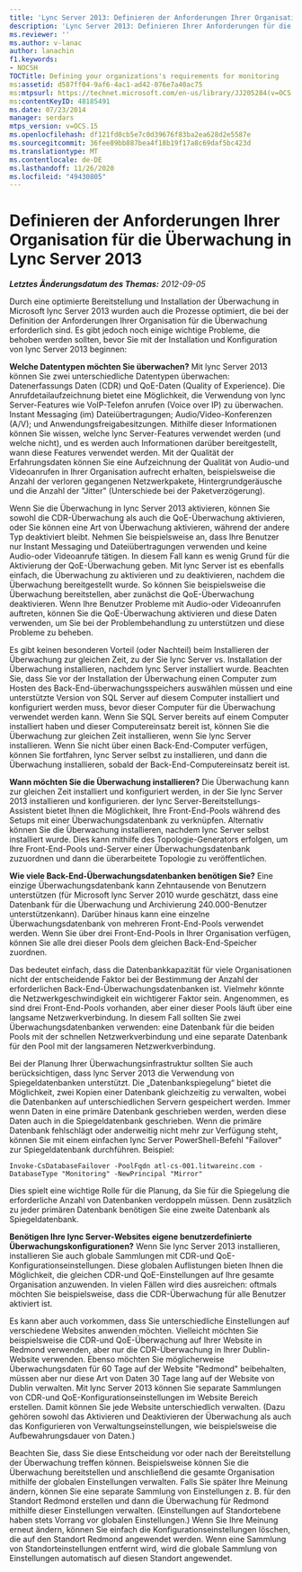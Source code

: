 ```yaml
---
title: 'Lync Server 2013: Definieren der Anforderungen Ihrer Organisation für die Überwachung'
description: 'Lync Server 2013: Definieren Ihrer Anforderungen für die Überwachung.'
ms.reviewer: ''
ms.author: v-lanac
author: lanachin
f1.keywords:
- NOCSH
TOCTitle: Defining your organizations's requirements for monitoring
ms:assetid: d587ff04-9af6-4ac1-ad42-076e7a40ac75
ms:mtpsurl: https://technet.microsoft.com/en-us/library/JJ205284(v=OCS.15)
ms:contentKeyID: 48185491
ms.date: 07/23/2014
manager: serdars
mtps_version: v=OCS.15
ms.openlocfilehash: df121fd0cb5e7c0d39676f83ba2ea628d2e5587e
ms.sourcegitcommit: 36fee89bb887bea4f18b19f17a8c69daf5bc423d
ms.translationtype: MT
ms.contentlocale: de-DE
ms.lasthandoff: 11/26/2020
ms.locfileid: "49430805"
---
```

# <a name="defining-your-requirements-for-monitoring-in-lync-server-2013"></a>Definieren der Anforderungen Ihrer Organisation für die Überwachung in Lync Server 2013

<div data-xmlns="http://www.w3.org/1999/xhtml">

<div class="topic" data-xmlns="http://www.w3.org/1999/xhtml" data-msxsl="urn:schemas-microsoft-com:xslt" data-cs="https://msdn.microsoft.com/">

<div data-asp="https://msdn2.microsoft.com/asp">



</div>

<div id="mainSection">

<div id="mainBody">

<span> </span>

_**Letztes Änderungsdatum des Themas:** 2012-09-05_

Durch eine optimierte Bereitstellung und Installation der Überwachung in Microsoft lync Server 2013 wurden auch die Prozesse optimiert, die bei der Definition der Anforderungen Ihrer Organisation für die Überwachung erforderlich sind. Es gibt jedoch noch einige wichtige Probleme, die behoben werden sollten, bevor Sie mit der Installation und Konfiguration von lync Server 2013 beginnen:

**Welche Datentypen möchten Sie überwachen?** Mit lync Server 2013 können Sie zwei unterschiedliche Datentypen überwachen: Datenerfassungs Daten (CDR) und QoE-Daten (Quality of Experience). Die Anrufdetailaufzeichnung bietet eine Möglichkeit, die Verwendung von lync Server-Features wie VoIP-Telefon anrufen (Voice over IP) zu überwachen. Instant Messaging (im) Dateiübertragungen; Audio/Video-Konferenzen (A/V); und Anwendungsfreigabesitzungen. Mithilfe dieser Informationen können Sie wissen, welche lync Server-Features verwendet werden (und welche nicht), und es werden auch Informationen darüber bereitgestellt, wann diese Features verwendet werden. Mit der Qualität der Erfahrungsdaten können Sie eine Aufzeichnung der Qualität von Audio-und Videoanrufen in Ihrer Organisation aufrecht erhalten, beispielsweise die Anzahl der verloren gegangenen Netzwerkpakete, Hintergrundgeräusche und die Anzahl der "Jitter" (Unterschiede bei der Paketverzögerung).

Wenn Sie die Überwachung in lync Server 2013 aktivieren, können Sie sowohl die CDR-Überwachung als auch die QoE-Überwachung aktivieren, oder Sie können eine Art von Überwachung aktivieren, während der andere Typ deaktiviert bleibt. Nehmen Sie beispielsweise an, dass Ihre Benutzer nur Instant Messaging und Dateiübertragungen verwenden und keine Audio-oder Videoanrufe tätigen. In diesem Fall kann es wenig Grund für die Aktivierung der QoE-Überwachung geben. Mit lync Server ist es ebenfalls einfach, die Überwachung zu aktivieren und zu deaktivieren, nachdem die Überwachung bereitgestellt wurde. So können Sie beispielsweise die Überwachung bereitstellen, aber zunächst die QoE-Überwachung deaktivieren. Wenn Ihre Benutzer Probleme mit Audio-oder Videoanrufen auftreten, können Sie die QoE-Überwachung aktivieren und diese Daten verwenden, um Sie bei der Problembehandlung zu unterstützen und diese Probleme zu beheben.

Es gibt keinen besonderen Vorteil (oder Nachteil) beim Installieren der Überwachung zur gleichen Zeit, zu der Sie lync Server vs. Installation der Überwachung installieren, nachdem lync Server installiert wurde. Beachten Sie, dass Sie vor der Installation der Überwachung einen Computer zum Hosten des Back-End-überwachungsspeichers auswählen müssen und eine unterstützte Version von SQL Server auf diesem Computer installiert und konfiguriert werden muss, bevor dieser Computer für die Überwachung verwendet werden kann. Wenn Sie SQL Server bereits auf einem Computer installiert haben und dieser Computereinsatz bereit ist, können Sie die Überwachung zur gleichen Zeit installieren, wenn Sie lync Server installieren. Wenn Sie nicht über einen Back-End-Computer verfügen, können Sie fortfahren, lync Server selbst zu installieren, und dann die Überwachung installieren, sobald der Back-End-Computereinsatz bereit ist.

**Wann möchten Sie die Überwachung installieren?** Die Überwachung kann zur gleichen Zeit installiert und konfiguriert werden, in der Sie lync Server 2013 installieren und konfigurieren. der lync Server-Bereitstellungs-Assistent bietet Ihnen die Möglichkeit, Ihre Front-End-Pools während des Setups mit einer Überwachungsdatenbank zu verknüpfen. Alternativ können Sie die Überwachung installieren, nachdem lync Server selbst installiert wurde. Dies kann mithilfe des Topologie-Generators erfolgen, um Ihre Front-End-Pools und-Server einer Überwachungsdatenbank zuzuordnen und dann die überarbeitete Topologie zu veröffentlichen.

**Wie viele Back-End-Überwachungsdatenbanken benötigen Sie?** Eine einzige Überwachungsdatenbank kann Zehntausende von Benutzern unterstützen (für Microsoft lync Server 2010 wurde geschätzt, dass eine Datenbank für die Überwachung und Archivierung 240.000-Benutzer unterstützenkann). Darüber hinaus kann eine einzelne Überwachungsdatenbank von mehreren Front-End-Pools verwendet werden. Wenn Sie über drei Front-End-Pools in Ihrer Organisation verfügen, können Sie alle drei dieser Pools dem gleichen Back-End-Speicher zuordnen.

Das bedeutet einfach, dass die Datenbankkapazität für viele Organisationen nicht der entscheidende Faktor bei der Bestimmung der Anzahl der erforderlichen Back-End-Überwachungsdatenbanken ist. Vielmehr könnte die Netzwerkgeschwindigkeit ein wichtigerer Faktor sein. Angenommen, es sind drei Front-End-Pools vorhanden, aber einer dieser Pools läuft über eine langsame Netzwerkverbindung. In diesem Fall sollten Sie zwei Überwachungsdatenbanken verwenden: eine Datenbank für die beiden Pools mit der schnellen Netzwerkverbindung und eine separate Datenbank für den Pool mit der langsameren Netzwerkverbindung.

Bei der Planung Ihrer Überwachungsinfrastruktur sollten Sie auch berücksichtigen, dass lync Server 2013 die Verwendung von Spiegeldatenbanken unterstützt. Die „Datenbankspiegelung“ bietet die Möglichkeit, zwei Kopien einer Datenbank gleichzeitig zu verwalten, wobei die Datenbanken auf unterschiedlichen Servern gespeichert werden. Immer wenn Daten in eine primäre Datenbank geschrieben werden, werden diese Daten auch in die Spiegeldatenbank geschrieben. Wenn die primäre Datenbank fehlschlägt oder anderweitig nicht mehr zur Verfügung steht, können Sie mit einem einfachen lync Server PowerShell-Befehl "Failover" zur Spiegeldatenbank durchführen. Beispiel:

    Invoke-CsDatabaseFailover -PoolFqdn atl-cs-001.litwareinc.com -DatabaseType "Monitoring" -NewPrincipal "Mirror"

Dies spielt eine wichtige Rolle für die Planung, da Sie für die Spiegelung die erforderliche Anzahl von Datenbanken verdoppeln müssen. Denn zusätzlich zu jeder primären Datenbank benötigen Sie eine zweite Datenbank als Spiegeldatenbank.

**Benötigen Ihre lync Server-Websites eigene benutzerdefinierte Überwachungskonfigurationen?** Wenn Sie lync Server 2013 installieren, installieren Sie auch globale Sammlungen mit CDR-und QoE-Konfigurationseinstellungen. Diese globalen Auflistungen bieten Ihnen die Möglichkeit, die gleichen CDR-und QoE-Einstellungen auf Ihre gesamte Organisation anzuwenden. In vielen Fällen wird dies ausreichen: oftmals möchten Sie beispielsweise, dass die CDR-Überwachung für alle Benutzer aktiviert ist.

Es kann aber auch vorkommen, dass Sie unterschiedliche Einstellungen auf verschiedene Websites anwenden möchten. Vielleicht möchten Sie beispielsweise die CDR-und QoE-Überwachung auf Ihrer Website in Redmond verwenden, aber nur die CDR-Überwachung in Ihrer Dublin-Website verwenden. Ebenso möchten Sie möglicherweise Überwachungsdaten für 60 Tage auf der Website "Redmond" beibehalten, müssen aber nur diese Art von Daten 30 Tage lang auf der Website von Dublin verwalten. Mit lync Server 2013 können Sie separate Sammlungen von CDR-und QoE-Konfigurationseinstellungen im Website Bereich erstellen. Damit können Sie jede Website unterschiedlich verwalten. (Dazu gehören sowohl das Aktivieren und Deaktivieren der Überwachung als auch das Konfigurieren von Verwaltungseinstellungen, wie beispielsweise die Aufbewahrungsdauer von Daten.)

Beachten Sie, dass Sie diese Entscheidung vor oder nach der Bereitstellung der Überwachung treffen können. Beispielsweise können Sie die Überwachung bereitstellen und anschließend die gesamte Organisation mithilfe der globalen Einstellungen verwalten. Falls Sie später Ihre Meinung ändern, können Sie eine separate Sammlung von Einstellungen z. B. für den Standort Redmond erstellen und dann die Überwachung für Redmond mithilfe dieser Einstellungen verwalten. (Einstellungen auf Standortebene haben stets Vorrang vor globalen Einstellungen.) Wenn Sie Ihre Meinung erneut ändern, können Sie einfach die Konfigurationseinstellungen löschen, die auf den Standort Redmond angewendet werden. Wenn eine Sammlung von Standorteinstellungen entfernt wird, wird die globale Sammlung von Einstellungen automatisch auf diesen Standort angewendet.

</div>

<span> </span>

</div>

</div>

</div>

